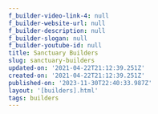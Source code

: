 ```yaml
---
f_builder-video-link-4: null
f_builder-website-url: null
f_builder-description: null
f_builder-slogan: null
f_builder-youtube-id: null
title: Sanctuary Builders
slug: sanctuary-builders
updated-on: '2021-04-22T21:12:39.251Z'
created-on: '2021-04-22T21:12:39.251Z'
published-on: '2023-11-30T22:40:33.987Z'
layout: '[builders].html'
tags: builders
---
```



